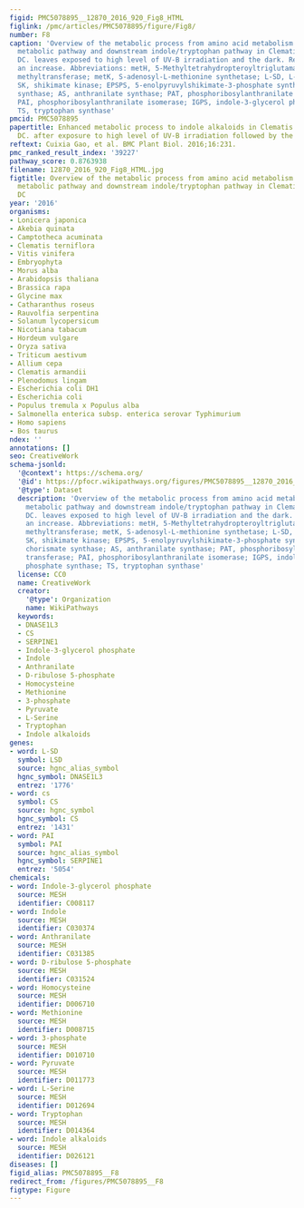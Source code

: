 ```yaml
---
figid: PMC5078895__12870_2016_920_Fig8_HTML
figlink: /pmc/articles/PMC5078895/figure/Fig8/
number: F8
caption: 'Overview of the metabolic process from amino acid metabolism to shikimate
  metabolic pathway and downstream indole/tryptophan pathway in Clematis terniflora
  DC. leaves exposed to high level of UV-B irradiation and the dark. Red color indicates
  an increase. Abbreviations: metH, 5-Methyltetrahydropteroyltriglutamate-homocysteine
  methyltransferase; metK, S-adenosyl-L-methionine synthetase; L-SD, L-serine deaminase;
  SK, shikimate kinase; EPSPS, 5-enolpyruvylshikimate-3-phosphate synthase; CS, chorismate
  synthase; AS, anthranilate synthase; PAT, phosphoribosylanthranilate transferase;
  PAI, phosphoribosylanthranilate isomerase; IGPS, indole-3-glycerol phosphate synthase;
  TS, tryptophan synthase'
pmcid: PMC5078895
papertitle: Enhanced metabolic process to indole alkaloids in Clematis terniflora
  DC. after exposure to high level of UV-B irradiation followed by the dark.
reftext: Cuixia Gao, et al. BMC Plant Biol. 2016;16:231.
pmc_ranked_result_index: '39227'
pathway_score: 0.8763938
filename: 12870_2016_920_Fig8_HTML.jpg
figtitle: Overview of the metabolic process from amino acid metabolism to shikimate
  metabolic pathway and downstream indole/tryptophan pathway in Clematis terniflora
  DC
year: '2016'
organisms:
- Lonicera japonica
- Akebia quinata
- Camptotheca acuminata
- Clematis terniflora
- Vitis vinifera
- Embryophyta
- Morus alba
- Arabidopsis thaliana
- Brassica rapa
- Glycine max
- Catharanthus roseus
- Rauvolfia serpentina
- Solanum lycopersicum
- Nicotiana tabacum
- Hordeum vulgare
- Oryza sativa
- Triticum aestivum
- Allium cepa
- Clematis armandii
- Plenodomus lingam
- Escherichia coli DH1
- Escherichia coli
- Populus tremula x Populus alba
- Salmonella enterica subsp. enterica serovar Typhimurium
- Homo sapiens
- Bos taurus
ndex: ''
annotations: []
seo: CreativeWork
schema-jsonld:
  '@context': https://schema.org/
  '@id': https://pfocr.wikipathways.org/figures/PMC5078895__12870_2016_920_Fig8_HTML.html
  '@type': Dataset
  description: 'Overview of the metabolic process from amino acid metabolism to shikimate
    metabolic pathway and downstream indole/tryptophan pathway in Clematis terniflora
    DC. leaves exposed to high level of UV-B irradiation and the dark. Red color indicates
    an increase. Abbreviations: metH, 5-Methyltetrahydropteroyltriglutamate-homocysteine
    methyltransferase; metK, S-adenosyl-L-methionine synthetase; L-SD, L-serine deaminase;
    SK, shikimate kinase; EPSPS, 5-enolpyruvylshikimate-3-phosphate synthase; CS,
    chorismate synthase; AS, anthranilate synthase; PAT, phosphoribosylanthranilate
    transferase; PAI, phosphoribosylanthranilate isomerase; IGPS, indole-3-glycerol
    phosphate synthase; TS, tryptophan synthase'
  license: CC0
  name: CreativeWork
  creator:
    '@type': Organization
    name: WikiPathways
  keywords:
  - DNASE1L3
  - CS
  - SERPINE1
  - Indole-3-glycerol phosphate
  - Indole
  - Anthranilate
  - D-ribulose 5-phosphate
  - Homocysteine
  - Methionine
  - 3-phosphate
  - Pyruvate
  - L-Serine
  - Tryptophan
  - Indole alkaloids
genes:
- word: L-SD
  symbol: LSD
  source: hgnc_alias_symbol
  hgnc_symbol: DNASE1L3
  entrez: '1776'
- word: cs
  symbol: CS
  source: hgnc_symbol
  hgnc_symbol: CS
  entrez: '1431'
- word: PAI
  symbol: PAI
  source: hgnc_alias_symbol
  hgnc_symbol: SERPINE1
  entrez: '5054'
chemicals:
- word: Indole-3-glycerol phosphate
  source: MESH
  identifier: C008117
- word: Indole
  source: MESH
  identifier: C030374
- word: Anthranilate
  source: MESH
  identifier: C031385
- word: D-ribulose 5-phosphate
  source: MESH
  identifier: C031524
- word: Homocysteine
  source: MESH
  identifier: D006710
- word: Methionine
  source: MESH
  identifier: D008715
- word: 3-phosphate
  source: MESH
  identifier: D010710
- word: Pyruvate
  source: MESH
  identifier: D011773
- word: L-Serine
  source: MESH
  identifier: D012694
- word: Tryptophan
  source: MESH
  identifier: D014364
- word: Indole alkaloids
  source: MESH
  identifier: D026121
diseases: []
figid_alias: PMC5078895__F8
redirect_from: /figures/PMC5078895__F8
figtype: Figure
---
```

